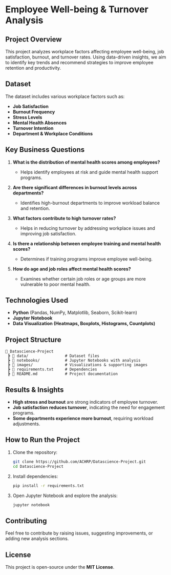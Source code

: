# Employee Well-being & Turnover Analysis

## Project Overview
This project analyzes workplace factors affecting employee well-being, job satisfaction, burnout, and turnover rates. Using data-driven insights, we aim to identify key trends and recommend strategies to improve employee retention and productivity.

## Dataset
The dataset includes various workplace factors such as:
- **Job Satisfaction**
- **Burnout Frequency**
- **Stress Levels**
- **Mental Health Absences**
- **Turnover Intention**
- **Department & Workplace Conditions**

## Key Business Questions
1. **What is the distribution of mental health scores among employees?**  
   - Helps identify employees at risk and guide mental health support programs.

2. **Are there significant differences in burnout levels across departments?**  
   - Identifies high-burnout departments to improve workload balance and retention.

3. **What factors contribute to high turnover rates?**  
   - Helps in reducing turnover by addressing workplace issues and improving job satisfaction.

4. **Is there a relationship between employee training and mental health scores?**  
   - Determines if training programs improve employee well-being.

5. **How do age and job roles affect mental health scores?**  
   - Examines whether certain job roles or age groups are more vulnerable to poor mental health.

## Technologies Used
- **Python** (Pandas, NumPy, Matplotlib, Seaborn, Scikit-learn)
- **Jupyter Notebook**
- **Data Visualization (Heatmaps, Boxplots, Histograms, Countplots)**

## Project Structure
```
📂 Datascience-Project  
 ┣ 📂 data/                # Dataset files  
 ┣ 📂 notebooks/           # Jupyter Notebooks with analysis  
 ┣ 📂 images/              # Visualizations & supporting images  
 ┣ 📜 requirements.txt     # Dependencies  
 ┣ 📜 README.md            # Project documentation  
```

## Results & Insights
- **High stress and burnout** are strong indicators of employee turnover.
- **Job satisfaction reduces turnover**, indicating the need for engagement programs.
- **Some departments experience more burnout**, requiring workload adjustments.

## How to Run the Project
1. Clone the repository:
   ```bash
   git clone https://github.com/ACHRP/Datascience-Project.git
   cd Datascience-Project
   ```  
2. Install dependencies:
   ```bash
   pip install -r requirements.txt
   ```  
3. Open Jupyter Notebook and explore the analysis:
   ```bash
   jupyter notebook
   ```  

## Contributing
Feel free to contribute by raising issues, suggesting improvements, or adding new analysis sections.

## License
This project is open-source under the **MIT License**.

